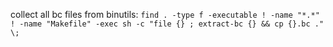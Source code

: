 

collect all bc files from binutils:
`find . -type f -executable ! -name "*.*" ! -name "Makefile" -exec sh -c "file {} ; extract-bc {} && cp {}.bc ." \;`
